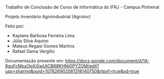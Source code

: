Trabalho de Conclusão de Curso de Informática do IFRJ - Campus Pinheiral 

Projeto Inventário Agroindustrial (Agroinv) 

Feito por:
- Kaylane Barbosa Ferreira Lima
- Júlia Silva Aquino
- Mateus Regasi Gomes Martins
- Rafael Gama Vergilio

Documentação presente em: https://docs.google.com/document/d/1A-8guFcMpzOpXi0wUtCB68KHNjGPYZOM/edit?usp=sharing&ouid=107826902061318140750&rtpof=true&sd=true